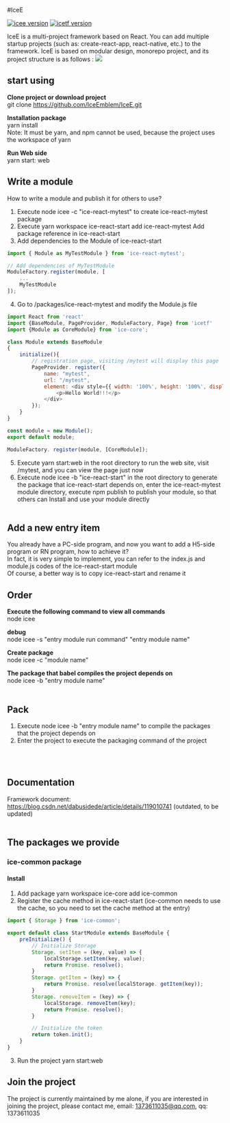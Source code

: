 #IceE

 [![icee version](https://img.shields.io/badge/icee-0.11.0-red)](https://github.com/IceEmblem/IceE)
 [![icetf version](https://img.shields.io/badge/icetf-0.11.0-yellowgreen)](https://www.npmjs.com/package/icetf)

 IceE is a multi-project framework based on React. You can add multiple startup projects (such as: create-react-app, react-native, etc.) to the framework. IceE is based on modular design, monorepo project, and its project structure is as follows  :
 ![](./images/icee.png)


 ## start using
 **Clone project or download project** </br>
 git clone https://github.com/IceEmblem/IceE.git

 **Installation package** </br>
 yarn install </br>
 Note: It must be yarn, and npm cannot be used, because the project uses the workspace of yarn

 **Run Web side** </br>
 yarn start: web

 ## Write a module
 How to write a module and publish it for others to use?
 1. Execute node icee -c "ice-react-mytest" to create ice-react-mytest package
 2. Execute yarn workspace ice-react-start add ice-react-mytest Add package reference in ice-react-start
 3. Add dependencies to the Module of ice-react-start
 ```javascript
 import { Module as MyTestModule } from 'ice-react-mytest';

 // Add dependencies of MyTestModule
 ModuleFactory.register(module, [
     ...
     MyTestModule
 ]);
 ```
 4. Go to /packages/ice-react-mytest and modify the Module.js file
 ```javascript
 import React from 'react'
 import {BaseModule, PageProvider, ModuleFactory, Page} from 'icetf'
 import {Module as CoreModule} from 'ice-core';

 class Module extends BaseModule
 {
     initialize(){
         // registration page, visiting /mytest will display this page
         PageProvider. register({
             name: "mytest",
             url: "/mytest",
             element: <div style={{ width: '100%', height: '100%', display: 'flex', justifyContent: 'center', alignItems: 'center' }}>
                 <p>Hello World!!!</p>
             </div>
         });
     }
 }

 const module = new Module();
 export default module;

 ModuleFactory. register(module, [CoreModule]);
 ```
 5. Execute yarn start:web in the root directory to run the web site, visit /mytest, and you can view the page just now
 6. Execute node icee -b "ice-react-start" in the root directory to generate the package that ice-react-start depends on, enter the ice-react-mytest module directory, execute npm publish to publish your module, so that others can  Install and use your module directly
 </br></br>

 ## Add a new entry item
 You already have a PC-side program, and now you want to add a H5-side program or RN program, how to achieve it?  </br>
 In fact, it is very simple to implement, you can refer to the index.js and module.js codes of the ice-react-start module </br>
 Of course, a better way is to copy ice-react-start and rename it </br>

 ## Order
 **Execute the following command to view all commands** </br>
 node icee

 **debug** </br>
 node icee -s "entry module run command" "entry module name"

 **Create package** </br>
 node icee -c "module name"

 **The package that babel compiles the project depends on** </br>
 node icee -b "entry module name"
 </br></br>

 ## Pack
 1. Execute node icee -b "entry module name" to compile the packages that the project depends on
 2. Enter the project to execute the packaging command of the project

 </br></br>

 ## Documentation
 Framework document: https://blog.csdn.net/dabusidede/article/details/119010741 (outdated, to be updated)
 </br></br>

 ## The packages we provide
 ### ice-common package
 #### Install
 1. Add package yarn workspace ice-core add ice-common </br>
 2. Register the cache method in ice-react-start (ice-common needs to use the cache, so you need to set the cache method at the entry) </br>
 ```javascript
 import { Storage } from 'ice-common';

 export default class StartModule extends BaseModule {
     preInitialize() {
         // Initialize Storage
         Storage. setItem = (key, value) => {
             localStorage.setItem(key, value);
             return Promise. resolve();
         }
         Storage. getItem = (key) => {
             return Promise. resolve(localStorage. getItem(key));
         }
         Storage. removeItem = (key) => {
             localStorage. removeItem(key);
             return Promise. resolve();
         }

         // Initialize the token
         return token.init();
     }
 }
 ```
 3. Run the project yarn start:web </br>

 ## Join the project
 The project is currently maintained by me alone, if you are interested in joining the project, please contact me, email: 1373611035@qq.com, qq: 1373611035
